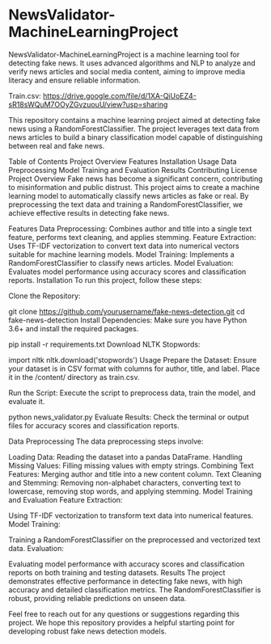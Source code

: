 # NewsValidator-MachineLearningProject
NewsValidator-MachineLearningProject is a machine learning tool for detecting fake news. It uses advanced algorithms and NLP to analyze and verify news articles and social media content, aiming to improve media literacy and ensure reliable information.

Train.csv: https://drive.google.com/file/d/1XA-QiUoEZ4-sR18sWQuM7OOyZGvzuouU/view?usp=sharing

This repository contains a machine learning project aimed at detecting fake news using a RandomForestClassifier. The project leverages text data from news articles to build a binary classification model capable of distinguishing between real and fake news.

Table of Contents
Project Overview
Features
Installation
Usage
Data Preprocessing
Model Training and Evaluation
Results
Contributing
License
Project Overview
Fake news has become a significant concern, contributing to misinformation and public distrust. This project aims to create a machine learning model to automatically classify news articles as fake or real. By preprocessing the text data and training a RandomForestClassifier, we achieve effective results in detecting fake news.

Features
Data Preprocessing: Combines author and title into a single text feature, performs text cleaning, and applies stemming.
Feature Extraction: Uses TF-IDF vectorization to convert text data into numerical vectors suitable for machine learning models.
Model Training: Implements a RandomForestClassifier to classify news articles.
Model Evaluation: Evaluates model performance using accuracy scores and classification reports.
Installation
To run this project, follow these steps:

Clone the Repository:

git clone https://github.com/yourusername/fake-news-detection.git
cd fake-news-detection
Install Dependencies: Make sure you have Python 3.6+ and install the required packages.

pip install -r requirements.txt
Download NLTK Stopwords:

import nltk
nltk.download('stopwords')
Usage
Prepare the Dataset: Ensure your dataset is in CSV format with columns for author, title, and label. Place it in the /content/ directory as train.csv.

Run the Script: Execute the script to preprocess data, train the model, and evaluate it.

python news_validator.py
Evaluate Results: Check the terminal or output files for accuracy scores and classification reports.

Data Preprocessing
The data preprocessing steps involve:

Loading Data: Reading the dataset into a pandas DataFrame.
Handling Missing Values: Filling missing values with empty strings.
Combining Text Features: Merging author and title into a new content column.
Text Cleaning and Stemming: Removing non-alphabet characters, converting text to lowercase, removing stop words, and applying stemming.
Model Training and Evaluation
Feature Extraction:

Using TF-IDF vectorization to transform text data into numerical features.
Model Training:

Training a RandomForestClassifier on the preprocessed and vectorized text data.
Evaluation:

Evaluating model performance with accuracy scores and classification reports on both training and testing datasets.
Results
The project demonstrates effective performance in detecting fake news, with high accuracy and detailed classification metrics. The RandomForestClassifier is robust, providing reliable predictions on unseen data.

Feel free to reach out for any questions or suggestions regarding this project. We hope this repository provides a helpful starting point for developing robust fake news detection models.
